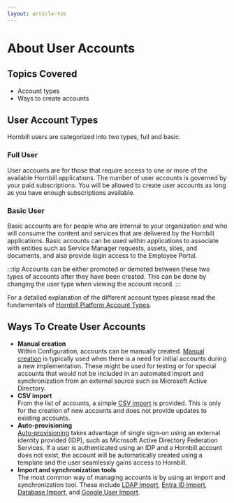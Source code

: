 ```yaml
---
layout: article-toc
---
```

# About User Accounts

## Topics Covered
* Account types
* Ways to create accounts

## User Account Types
Hornbill users are categorized into two types, full and basic.

### Full User
User accounts are for those that require access to one or more of the available Hornbill applications. The number of user accounts is governed by your paid subscriptions. You will be allowed to create user accounts as long as you have enough subscriptions available.

### Basic User
Basic accounts are for people who are internal to your organization and who will consume the content and services that are delivered by the Hornbill applications.  Basic accounts can be used within applications to associate with entities such as Service Manager requests, assets, sites, and documents, and also provide login access to the Employee Portal. 

:::tip
Accounts can be either promoted or demoted between these two types of accounts after they have been created. This can be done by changing the user type when viewing the account record.
:::

For a detailed explanation of the different account types please read the fundamentals of [Hornbill Platform Account Types](/esp-fundamentals/security/account-types).

## Ways To Create User Accounts
* **Manual creation**<br>Within Configuration, accounts can be manually created.  [Manual creation](/esp-config/organizational-data/user-accounts/users) is typically used when there is a need for initial accounts during a new implementation.  These might be used for testing or for special accounts that would not be included in an automated import and synchronization from an external source such as Microsoft Active Directory.  
* **CSV import**<br>From the list of accounts, a simple [CSV import](/esp-config/organizational-data/user-accounts/csv-user-import) is provided. This is only for the creation of new accounts and does not provide updates to existing accounts.
* **Auto-provisioning**<br>[Auto-provisioning](/esp-config/security/sso/auto-provisioning) takes advantage of single sign-on using an external identity provided (IDP), such as Microsoft Active Directory Federation Services.  If a user is authenticated using an IDP and a Hornbill account does not exist, the account will be automatically created using a template and the user seamlessly gains access to Hornbill. 
* **Import and synchronization tools**<br>The most common way of managing accounts is by using an import and synchronization tool.  These include [LDAP Import](/data-imports-guide/users/ldap/overview), [Entra ID Import](/data-imports-guide/users/azure/overview), [Database Import](/data-imports-guide/users/database/overview), and [Google User Import](/data-imports-guide/users/google/overview).
